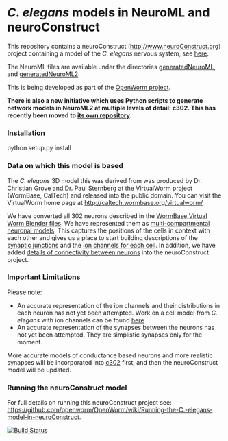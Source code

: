 *C. elegans* models in NeuroML and neuroConstruct
==============================================

This repository contains a neuroConstruct (http://www.neuroConstruct.org) project containing a model of the *C. elegans* nervous system, see [here](https://github.com/openworm/CElegansNeuroML/tree/master/CElegans).

The NeuroML files are available under the directories [generatedNeuroML](https://github.com/openworm/CElegansNeuroML/tree/master/CElegans/generatedNeuroML), and [generatedNeuroML2](https://github.com/openworm/CElegansNeuroML/tree/master/CElegans/generatedNeuroML).

This is being developed as part of the [OpenWorm project](http://www.openworm.org).

**There is also a new initiative which uses Python scripts to generate network models in NeuroML2 at multiple levels of detail: c302. This has recently been moved to [its own repository](https://github.com/openworm/c302).** 

### Installation

  python setup.py install

### Data on which this model is based

The *C. elegans* 3D model this was derived from was produced by Dr. Christian Grove and Dr. Paul Sternberg at the VirtualWorm project (WormBase, CalTech) and released into the public domain. You can visit the VirtualWorm home page at http://caltech.wormbase.org/virtualworm/

We have converted all 302 neurons described in the [WormBase Virtual Worm Blender files](https://github.com/openworm/OpenWorm/wiki/Virtual-Worm-Blender-Files).  We have represented them as [multi-compartmental neuronal models](http://en.wikipedia.org/wiki/Biological_neuron_models#Expanded_neuron_models).  This captures the positions of the cells in context with each other and gives us a place to start building descriptions of the [synaptic junctions](http://en.wikipedia.org/wiki/Synapse) and the [ion channels for each cell](http://en.wikipedia.org/wiki/Ion_channel).  In addition, we have added [details of connectivity between neurons](https://docs.google.com/spreadsheet/ccc?key=0Avt3mQaA-HaMdHZuZnFuZmI5Q1VRU0VMekZ5d1QyZVE&hl=en_US#gid=0) into the neuroConstruct project.

### Important Limitations

Please note:

* An accurate representation of the ion channels and their distributions in each neuron has not yet been attempted. Work on a cell model from *C. elegans* with ion channels can be found [here](https://github.com/openworm/muscle_model/tree/master/NeuroML2)
* An accurate representation of the synapses between the neurons has not yet been attempted.  They are simplistic synapses only for the moment.

More accurate models of conductance based neurons and more realistic synapses will be incorporated into [c302](https://github.com/openworm/CElegansNeuroML/tree/master/CElegans/pythonScripts/c302) first, and then the neuroConstruct model will be updated.

### Running the neuroConstruct model

For full details on running this neuroConstruct project see:
https://github.com/openworm/OpenWorm/wiki/Running-the-C.-elegans-model-in-neuroConstruct.

[![Build Status](https://travis-ci.com/openworm/CElegansNeuroML.svg?branch=master)](https://travis-ci.com/openworm/CElegansNeuroML)
